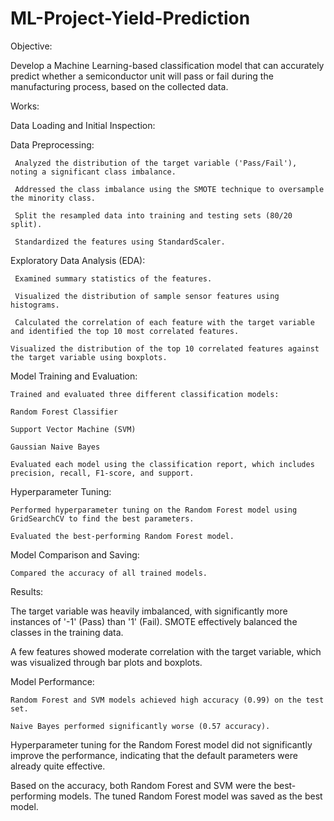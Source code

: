 # ML-Project-Yield-Prediction
Objective:

Develop a Machine Learning-based classification model that can accurately predict whether a semiconductor unit will pass or fail during the manufacturing process, based on the collected data.

Works:

Data Loading and Initial Inspection:

Data Preprocessing:

     Analyzed the distribution of the target variable ('Pass/Fail'), noting a significant class imbalance.

     Addressed the class imbalance using the SMOTE technique to oversample the minority class.

     Split the resampled data into training and testing sets (80/20 split).

     Standardized the features using StandardScaler.

Exploratory Data Analysis (EDA):

     Examined summary statistics of the features.

     Visualized the distribution of sample sensor features using histograms.

     Calculated the correlation of each feature with the target variable and identified the top 10 most correlated features.

    Visualized the distribution of the top 10 correlated features against the target variable using boxplots.
    
Model Training and Evaluation:

    Trained and evaluated three different classification models:
    
    Random Forest Classifier
    
    Support Vector Machine (SVM)
    
    Gaussian Naive Bayes
    
    Evaluated each model using the classification report, which includes precision, recall, F1-score, and support.
    
Hyperparameter Tuning:

    Performed hyperparameter tuning on the Random Forest model using GridSearchCV to find the best parameters.
    
    Evaluated the best-performing Random Forest model.
    
Model Comparison and Saving:

    Compared the accuracy of all trained models.

Results:

The target variable was heavily imbalanced, with significantly more instances of '-1' (Pass) than '1' (Fail). SMOTE effectively balanced the classes in the training data.

A few features showed moderate correlation with the target variable, which was visualized through bar plots and boxplots.

Model Performance:

    Random Forest and SVM models achieved high accuracy (0.99) on the test set.
    
    Naive Bayes performed significantly worse (0.57 accuracy).
    
Hyperparameter tuning for the Random Forest model did not significantly improve the performance, indicating that the default parameters were already quite effective.

Based on the accuracy, both Random Forest and SVM were the best-performing models. The tuned Random Forest model was saved as the best model.

